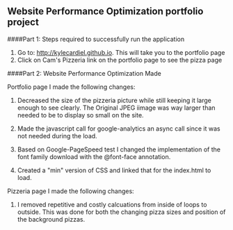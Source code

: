 ## Website Performance Optimization portfolio project

####Part 1: Steps required to successfully run the application

1. Go to: http://kylecardiel.github.io. This will take you to the portfolio page
1. Click on Cam's Pizzeria link on the portfolio page to see the pizza page


####Part 2: Website Performance Optimization Made

Portfolio page I made the following changes:
1. Decreased the size of the pizzeria picture while still keeping it large enough to see clearly. The Original JPEG iimage was way larger than needed to be to display so small on the site.

2. Made the javascript call for google-analytics an async call since it was not needed during the load.

3. Based on Google-PageSpeed test I changed the implementation of the font family download with the @font-face annotation.

4. Created a "min" version of CSS and linked that for the index.html to load.


Pizzeria page I made the following changes:

1. I removed repetitive and costly calcuations from inside of loops to outside.  This was done for both the changing pizza sizes and position of the background pizzas.
